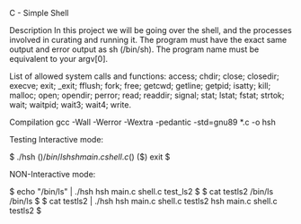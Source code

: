 C - Simple Shell

Description
In this project we will be going over the shell,
and the processes involved in curating and running it.
The program must have the exact same output and error output as sh (/bin/sh).
The program name must be equivalent to your argv[0].

List of allowed system calls and functions:
access; chdir; close; closedir; execve; exit; _exit; 
fflush; fork; free; getcwd; getline; getpid; isatty; 
kill; malloc; open; opendir; perror; read; readdir; 
signal; stat; lstat; fstat; strtok; wait; waitpid;
wait3; wait4; write.

Compilation
gcc -Wall -Werror -Wextra -pedantic -std=gnu89 *.c -o hsh

Testing
Interactive mode:

$ ./hsh
($) /bin/ls
hsh main.c shell.c
($)
($) exit
$

NON-Interactive mode:

$ echo "/bin/ls" | ./hsh
hsh main.c shell.c test_ls2
$
$ cat testls2
/bin/ls
/bin/ls
$
$ cat testls2 | ./hsh
hsh main.c shell.c testls2
hsh main.c shell.c testls2
$




